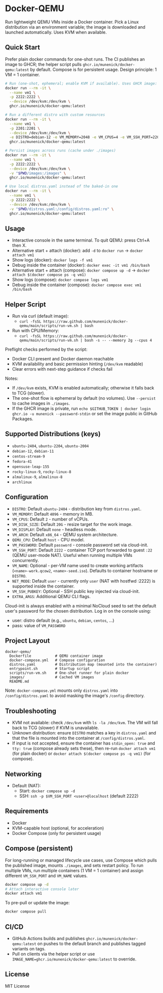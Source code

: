# Docker-QEMU

Run lightweight QEMU VMs inside a Docker container. Pick a Linux
distribution via an environment variable; the image is downloaded and
launched automatically. Uses KVM when available.

## Quick Start

Prefer plain docker commands for one-shot runs. The CI publishes an image to GHCR; the helper script pulls `ghcr.io/munenick/docker-qemu:latest` by default. Compose is for persistent usage. Design principle: 1 VM = 1 container.

```bash
# Run (one-shot, ephemeral; enable KVM if available). Uses GHCR image: ghcr.io/munenick/docker-qemu:latest
docker run --rm -it \
  --name vm1 \
  -p 2222:2222 \
  --device /dev/kvm:/dev/kvm \
  ghcr.io/munenick/docker-qemu:latest

# Run a different distro with custom resources
docker run --rm -it \
  --name vm1 \
  -p 2201:2201 \
  --device /dev/kvm:/dev/kvm \
  -e DISTRO=debian-12 -e VM_MEMORY=2048 -e VM_CPUS=4 -e VM_SSH_PORT=2201 \
  ghcr.io/munenick/docker-qemu:latest

# Persist images across runs (cache under ./images)
docker run --rm -it \
  --name vm1 \
  -p 2222:2222 \
  --device /dev/kvm:/dev/kvm \
  -v "$PWD/images:/images" \
  ghcr.io/munenick/docker-qemu:latest

# Use local distros.yaml instead of the baked-in one
docker run --rm -it \
  --name vm1 \
  -p 2222:2222 \
  --device /dev/kvm:/dev/kvm \
  -v "$PWD/distros.yaml:/config/distros.yaml:ro" \
  ghcr.io/munenick/docker-qemu:latest
```

## Usage

- Interactive console in the same terminal. To quit QEMU: press Ctrl+A then X.
- Alternative start + attach (docker): add `-d` to `docker run` -> `docker attach vm1`
- Show logs (docker): `docker logs -f vm1`
- Debug inside the container (docker): `docker exec -it vm1 /bin/bash`
- Alternative start + attach (compose): `docker compose up -d` -> `docker attach $(docker compose ps -q vm1)`
 - Show logs (compose): `docker compose logs vm1`
 - Debug inside the container (compose): `docker compose exec vm1 /bin/bash`

## Helper Script

- Run via curl (default image):
  - `curl -fsSL https://raw.github.com/munenick/docker-qemu/main/scripts/run-vm.sh | bash`
- Run with CPU/Memory:
  - `curl -fsSL https://raw.github.com/munenick/docker-qemu/main/scripts/run-vm.sh | bash -s -- --memory 2g --cpus 4`

Preflight checks performed by the script:
- Docker CLI present and Docker daemon reachable
- KVM availability and basic permission hinting (`/dev/kvm` readable)
- Clear errors with next-step guidance if checks fail

Notes:
- If `/dev/kvm` exists, KVM is enabled automatically; otherwise it falls back to TCG (slower).
- The one-shot flow is ephemeral by default (no volumes). Use `--persist` to cache images in `./images`.
- If the GHCR image is private, run `echo $GITHUB_TOKEN | docker login ghcr.io -u munenick --password-stdin` or set the image public in GitHub Packages.

## Supported Distributions (keys)

- `ubuntu-2404`, `ubuntu-2204`, `ubuntu-2004`
- `debian-12`, `debian-11`
- `centos-stream-9`
- `fedora-41`
- `opensuse-leap-155`
- `rocky-linux-9`, `rocky-linux-8`
- `almalinux-9`, `almalinux-8`
- `archlinux`

## Configuration

- `DISTRO`: Default `ubuntu-2404` - distribution key from `distros.yaml`.
- `VM_MEMORY`: Default `4096` - memory in MB.
- `VM_CPUS`: Default `2` - number of vCPUs.
- `VM_DISK_SIZE`: Default `20G` - resize target for the work image.
- `VM_DISPLAY`: Default `none` - headless mode.
- `VM_ARCH`: Default `x86_64` - QEMU system architecture.
- `QEMU_CPU`: Default `host` - CPU model.
- `VM_PASSWORD`: Default `password` - console password set via cloud-init.
- `VM_SSH_PORT`: Default `2222` - container TCP port forwarded to guest `:22` (QEMU user-mode NAT). Useful when running multiple VMs concurrently.
- `VM_NAME`: Optional - per-VM name used to create working artifacts (`<name>-work.qcow2`, `<name>-seed.iso`). Defaults to container hostname or `DISTRO`.
- `NET_MODE`: Default `user` - currently only `user` (NAT with hostfwd :2222) is supported inside the container.
- `VM_SSH_PUBKEY`: Optional - SSH public key injected via cloud-init.
- `EXTRA_ARGS`: Additional QEMU CLI flags.

Cloud-init is always enabled with a minimal NoCloud seed to set the default
user's password for the chosen distribution. Log in on the console using:
- user: distro default (e.g., `ubuntu`, `debian`, `centos`, ...)
- pass: value of `VM_PASSWORD`

## Project Layout

```
docker-qemu/
  Dockerfile           # QEMU container image
  docker-compose.yml   # Compose configuration
  distros.yaml         # Distribution map (mounted into the container)
  entrypoint.sh        # Startup script
  scripts/run-vm.sh    # One-shot runner for plain docker
  images/              # Cached VM images
  README.md
```

Note: `docker-compose.yml` mounts only `distros.yaml` into
`/config/distros.yaml` to avoid masking the image's `/config` directory.

## Troubleshooting

- KVM not available: check `/dev/kvm` with `ls -la /dev/kvm`. The VM will
  fall back to TCG (slower) if KVM is unavailable.
- Unknown distribution: ensure `DISTRO` matches a key in `distros.yaml` and
  that the file is mounted into the container at `/config/distros.yaml`.
 - If input is not accepted, ensure the container has `stdin_open: true` and `tty: true` (compose already sets these), then re-run `docker attach vm1` (for plain docker) or `docker attach $(docker compose ps -q vm1)` (for compose).

## Networking

- Default (NAT):
  - Start: `docker compose up -d`
  - SSH: `ssh -p $VM_SSH_PORT <user>@localhost` (default 2222)

## Requirements

- Docker
- KVM-capable host (optional, for acceleration)
- Docker Compose (only for persistent usage)

## Compose (persistent)

For long-running or managed lifecycle use cases, use Compose which pulls the published image, mounts `./images`, and sets restart policy. To run multiple VMs, run multiple containers (1 VM = 1 container) and assign different `VM_SSH_PORT` and `VM_NAME` values.

```bash
docker compose up -d
# Attach interactive console later
docker attach vm1
```

To pre-pull or update the image:

```bash
docker compose pull
```

## CI/CD

- GitHub Actions builds and publishes `ghcr.io/munenick/docker-qemu:latest` on pushes to the default branch and publishes tagged variants on tags.
- Pull on clients via the helper script or use `IMAGE_NAME=ghcr.io/munenick/docker-qemu:latest` to override.

## License

MIT License
